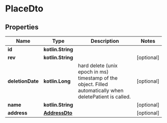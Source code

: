 
# PlaceDto

## Properties
Name | Type | Description | Notes
------------ | ------------- | ------------- | -------------
**id** | **kotlin.String** |  |
**rev** | **kotlin.String** |  |  [optional]
**deletionDate** | **kotlin.Long** | hard delete (unix epoch in ms) timestamp of the object. Filled automatically when deletePatient is called. |  [optional]
**name** | **kotlin.String** |  |  [optional]
**address** | [**AddressDto**](AddressDto.md) |  |  [optional]
